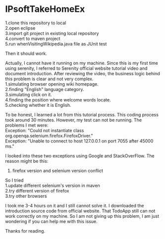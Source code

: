 # IPsoftTakeHomeEx

1.clone this repository to local  
2.open eclipse  
3.import git project in existing local repository  
4.convert to maven project  
5.run whenVisitingWikipedia.java file as JUnit test  

Then it should work.  


Actually, I cannot have it running on my machine.
Since this is my first time using serenity, I referred to Serenity official website tutorial video and document introduction.
After reviewing the video, the business logic behind this problem is clear and not very complex.  
1.simulating browser opening wiki homepage.  
2.finding "English" language category.  
3.simulating click on it.  
4.finding the position where welcome words locate.  
5.checking whether it is English.  

To be honest, I learned a lot from this tutorial process. This coding process took around 30 minutes.
However, my test can not be running. 
The problems I met were:  
Exception: "Could not instantiate class org.openqa.selenium.firefox.FirefoxDriver."  
Exception: "Unable to connect to host 127.0.0.1 on port 7055 after 45000 ms."  

I looked into these two exceptions using Google and StackOverFlow. The reason might be this:  
1. firefox version and selenium version conflict  

So I tried  
1.update different selenium's version in maven  
2.try different version of firefox  
3.try other browsers  

I took me 3-4 hours on it and I still cannot solve it. I downloaded the introduction source code from official website. 
That TodoApp still can not work correctly on my machine.
So I am not giving up this problem, I am just wondering if you can help me with this issue.  

Thanks for reading.




